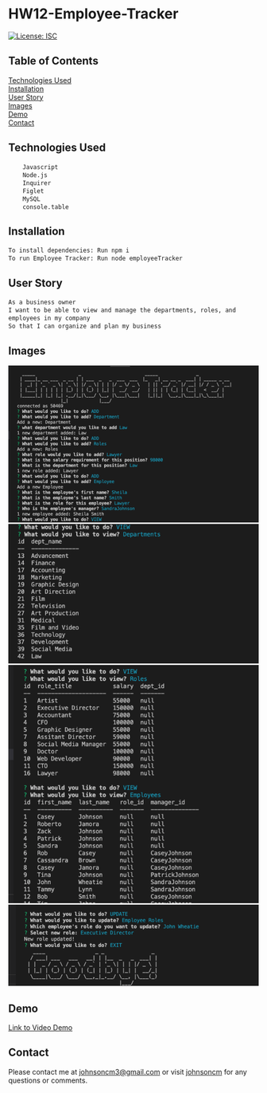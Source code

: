 # HW12-Employee-Tracker

[![License: ISC](https://img.shields.io/badge/License-ISC-blue.svg)](https://opensource.org/licenses/ISC)

## Table of Contents
[Technologies Used](#Technologies-Used)<br>
[Installation](#Installation)<br>
[User Story](#User-Story)<br>
[Images](#Images)<br>
[Demo](#Demo)<br>
[Contact](#Contact)<br>

## Technologies Used
        Javascript
        Node.js
        Inquirer
        Figlet
        MySQL
        console.table
        
## Installation

    To install dependencies: Run npm i
    To run Employee Tracker: Run node employeeTracker

## User Story    
    As a business owner
    I want to be able to view and manage the departments, roles, and employees in my company
    So that I can organize and plan my business


## Images

![Screenshot of Application](./Images/App_Screenshot1.png)
![Screenshot of Application](./Images/App_Screenshot2.png)
![Screenshot of Application](./Images/App_Screenshot3.png)
![Screenshot of Application](./Images/App_Screenshot4.png)

## Demo

[Link to Video Demo](https://drive.google.com/file/d/15976vj4IJapbtcXPFfA3ZiNr0ZZ_vGFV/view)

## Contact

Please contact me at johnsoncm3@gmail.com or visit [johnsoncm](https://www.github.com/johnsoncm) for any questions or comments.
